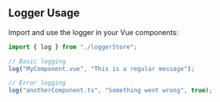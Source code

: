 ## Logger Usage

Import and use the logger in your Vue components:

```typescript
import { log } from "./loggerStore";

// Basic logging
log("MyComponent.vue", "This is a regular message");

// Error logging
log("anotherComponent.ts", "Something went wrong", true);
```
